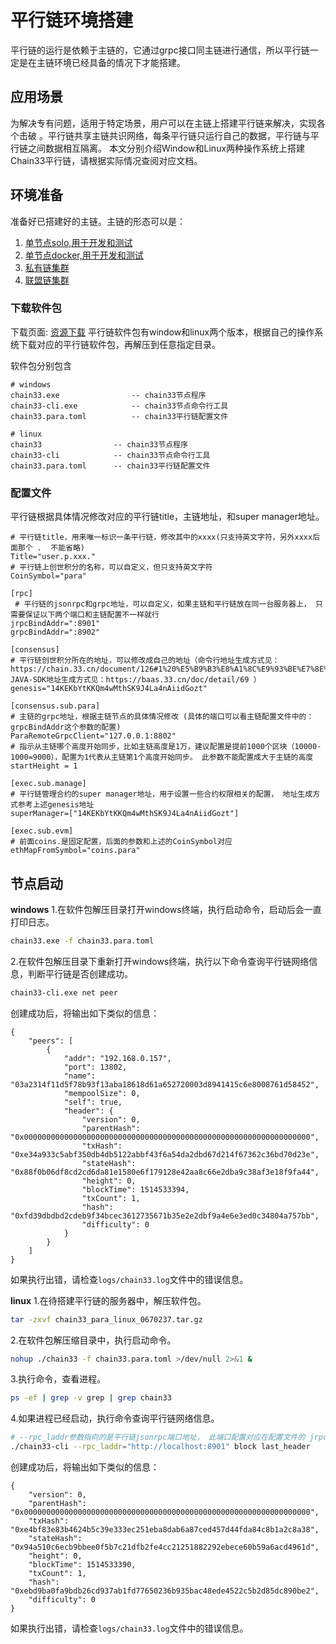 # 平行链环境搭建
平行链的运行是依赖于主链的，它通过grpc接口同主链进行通信，所以平行链一定是在主链环境已经具备的情况下才能搭建。 
## 应用场景
为解决专有问题，适用于特定场景，用户可以在主链上搭建平行链来解决，实现各个击破 。平行链共享主链共识网络，每条平行链只运行自己的数据，平行链与平行链之间数据相互隔离。
本文分别介绍Window和Linux两种操作系统上搭建Chain33平行链，请根据实际情况查阅对应文档。
## 环境准备
准备好已搭建好的主链。主链的形态可以是：
1. [单节点solo,用于开发和测试](https://chain.33.cn/document/271)  
2. [单节点docker,用于开发和测试](https://chain.33.cn/document/386)  
3. [私有链集群](https://chain.33.cn/document/273)  
4. [联盟链集群](https://chain.33.cn/document/274)  

### 下载软件包

下载页面: [资源下载](https://chain.33.cn/resource)
平行链软件包有window和linux两个版本，根据自己的操作系统下载对应的平行链软件包，再解压到任意指定目录。

软件包分别包含
```text
# windows
chain33.exe                -- chain33节点程序
chain33-cli.exe            -- chain33节点命令行工具
chain33.para.toml          -- chain33平行链配置文件

# linux
chain33                -- chain33节点程序
chain33-cli            -- chain33节点命令行工具
chain33.para.toml      -- chain33平行链配置文件
```

### 配置文件

平行链根据具体情况修改对应的平行链title，主链地址，和super manager地址。

```text
# 平行链title，用来唯一标识一条平行链，修改其中的xxxx(只支持英文字符，另外xxxx后面那个 .  不能省略)
Title="user.p.xxx."
# 平行链上创世积分的名称，可以自定义，但只支持英文字符
CoinSymbol="para" 

[rpc]
 # 平行链的jsonrpc和grpc地址，可以自定义，如果主链和平行链放在同一台服务器上， 只需要保证以下两个端口和主链配置不一样就行
jrpcBindAddr=":8901"
grpcBindAddr=":8902"

[consensus]
# 平行链创世积分所在的地址，可以修改成自己的地址（命令行地址生成方式见： https://chain.33.cn/document/126#1%20%E5%B9%B3%E8%A1%8C%E9%93%BE%E7%8E%AF%E5%A2%83%E6%90%AD%E5%BB%BA%E5%8F%8A%E8%BF%90%E8%A1%8C, JAVA-SDK地址生成方式见：https://baas.33.cn/doc/detail/69 ）
genesis="14KEKbYtKKQm4wMthSK9J4La4nAiidGozt"

[consensus.sub.para]
# 主链的grpc地址，根据主链节点的具体情况修改 (具体的端口可以看主链配置文件中的：grpcBindAddr这个参数的配置)
ParaRemoteGrpcClient="127.0.0.1:8802"
# 指示从主链哪个高度开始同步，比如主链高度是1万，建议配置是提前1000个区块（10000-1000=9000），配置为1代表从主链第1个高度开始同步。 此参数不能配置成大于主链的高度
startHeight = 1

[exec.sub.manage]
# 平行链管理合约的super manager地址，用于设置一些合约权限相关的配置， 地址生成方式参考上述genesis地址
superManager=["14KEKbYtKKQm4wMthSK9J4La4nAiidGozt"]

[exec.sub.evm]
# 前面coins.是固定配置，后面的参数和上述的CoinSymbol对应
ethMapFromSymbol="coins.para"

```

## 节点启动
**windows**
1.在软件包解压目录打开windows终端，执行启动命令，启动后会一直打印日志。
```bash
chain33.exe -f chain33.para.toml
```
2.在软件包解压目录下重新打开windows终端，执行以下命令查询平行链网络信息，判断平行链是否创建成功。
```bash
chain33-cli.exe net peer
```
创建成功后，将输出如下类似的信息：
``` text
{
    "peers": [
        {
            "addr": "192.168.0.157",
            "port": 13802,
            "name": "03a2314f11d5f78b93f13aba18618d61a652720003d8941415c6e8008761d58452",
            "mempoolSize": 0,
            "self": true,
            "header": {
                "version": 0,
                "parentHash": "0x0000000000000000000000000000000000000000000000000000000000000000",
                "txHash": "0xe34a933c5abf350db4db5122abbf43f6a54da2dbd67d214f67362c36bd70d23e",
                "stateHash": "0x88f0b06df8cd2cd6da81e1580e6f179128e42aa8c66e2dba9c38af3e18f9fa44",
                "height": 0,
                "blockTime": 1514533394,
                "txCount": 1,
                "hash": "0xfd39dbdbd2cdeb9f34bcec3612735671b35e2e2dbf9a4e6e3ed0c34804a757bb",
                "difficulty": 0
            }
        }
    ]
}
```
如果执行出错，请检查`logs/chain33.log`文件中的错误信息。


**linux**
1.在待搭建平行链的服务器中，解压软件包。
```bash
tar -zxvf chain33_para_linux_0670237.tar.gz
```
2.在软件包解压缩目录中，执行启动命令。
```bash
nohup ./chain33 -f chain33.para.toml >/dev/null 2>&1 &
```
3.执行命令，查看进程。
```bash
ps -ef | grep -v grep | grep chain33
```
4.如果进程已经启动，执行命令查询平行链网络信息。
```bash
# --rpc_laddr参数指向的是平行链jsonrpc端口地址， 此端口配置对应在配置文件的 jrpcBindAddr
./chain33-cli --rpc_laddr="http://localhost:8901" block last_header
```
创建成功后，将输出如下类似的信息：
``` text
{
    "version": 0,
    "parentHash": "0x0000000000000000000000000000000000000000000000000000000000000000",
    "txHash": "0xe4bf83e83b4624b5c39e333ec251eba8dab6a87ced457d44fda84c8b1a2c8a38",
    "stateHash": "0x94a510c6ecb9bbee0f5b7c21dfb2fe4cc21251882292ebece60b59a6acd4961d",
    "height": 0,
    "blockTime": 1514533390,
    "txCount": 1,
    "hash": "0xebd9ba0fa9bdb26cd937ab1fd77650236b935bac48ede4522c5b2d85dc890be2",
    "difficulty": 0
}
```
如果执行出错，请检查`logs/chain33.log`文件中的错误信息。